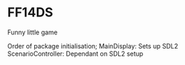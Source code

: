 # FF14DS
Funny little game

Order of package initialisation;
MainDisplay: Sets up SDL2
ScenarioController: Dependant on SDL2 setup
